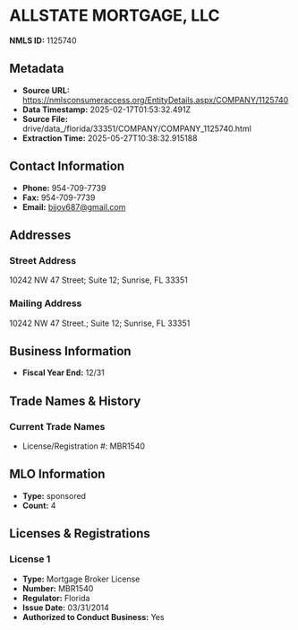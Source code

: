 # ALLSTATE MORTGAGE, LLC

**NMLS ID:** 1125740

## Metadata
- **Source URL:** https://nmlsconsumeraccess.org/EntityDetails.aspx/COMPANY/1125740
- **Data Timestamp:** 2025-02-17T01:53:32.491Z
- **Source File:** drive/data_/florida/33351/COMPANY/COMPANY_1125740.html
- **Extraction Time:** 2025-05-27T10:38:32.915188

## Contact Information
- **Phone:** 954-709-7739
- **Fax:** 954-709-7739
- **Email:** bijoy687@gmail.com

## Addresses
### Street Address
10242 NW 47 Street; Suite 12; Sunrise, FL 33351

### Mailing Address
10242 NW 47 Street.; Suite 12; Sunrise, FL 33351

## Business Information
- **Fiscal Year End:** 12/31

## Trade Names & History
### Current Trade Names
- License/Registration #: MBR1540

## MLO Information
- **Type:** sponsored
- **Count:** 4

## Licenses & Registrations

### License 1
- **Type:** Mortgage Broker License
- **Number:** MBR1540
- **Regulator:** Florida
- **Issue Date:** 03/31/2014
- **Authorized to Conduct Business:** Yes
